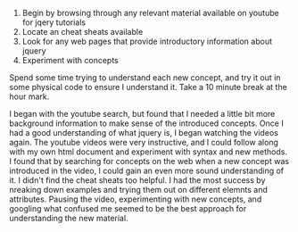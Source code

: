 1) Begin by browsing through any relevant material available on youtube for jqery tutorials
2) Locate an cheat sheats available
3) Look for any web pages that provide introductory information about jquery
4) Experiment with concepts

Spend some time trying to understand each new concept, and try it out in some physical code to ensure I understand it.
Take a 10 minute break at the hour mark.

I began with the youtube search, but found that I needed a little bit more background information to make sense of the introduced concepts. Once I had a good understanding of what jquery is, I began watching the videos again. The youtube videos were very instructive, and I could follow along with my own html document and experiment with syntax and new methods. I found that by searching for concepts on the web when a new concept was introduced in the video, I could gain an even more sound understanding of it. I didn't find the cheat sheats too helpful. I had the most success by nreaking down examples and trying them out on different elemnts and attributes. Pausing the video, experimenting with new concepts, and googling what confused me seemed to be the best approach for understanding the new material.